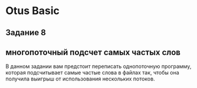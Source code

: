 # Otus Basic
## Задание 8
## многопоточный подсчет самых частых слов

В данном задании вам предстоит переписать
однопоточную программу, которая подсчитывает самые частые слова в файлах так,
чтобы она получила выигрыш от использования нескольких потоков.
